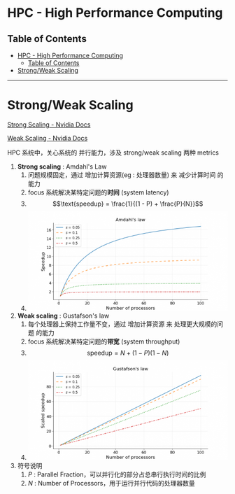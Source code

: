 # HPC - High Performance Computing

## Table of Contents

- [HPC - High Performance Computing](#hpc---high-performance-computing)
  - [Table of Contents](#table-of-contents)
- [Strong/Weak Scaling](#strongweak-scaling)



---

# Strong/Weak Scaling

[Strong Scaling - Nvidia Docs](https://docs.nvidia.com/cuda/cuda-c-best-practices-guide/#strong-scaling-and-amdahl-s-law)

[Weak Scaling - Nvidia Docs](https://docs.nvidia.com/cuda/cuda-c-best-practices-guide/#weak-scaling-and-gustafson-s-law)

HPC 系统中，关心系统的 并行能力，涉及 strong/weak scaling 两种 metrics
1. **Strong scaling** : Amdahl's Law
   1. 问题规模固定，通过 增加计算资源(eg : 处理器数量) 来 减少计算时间 的能力
   2. focus 系统解决某特定问题的**时间** (system latency)
   3. $$\text{speedup} = \frac{1}{(1 - P) + \frac{P}{N}}$$
   4. <img src="Pics/hpc001.png" width=500>
2. **Weak scaling** : Gustafson's law
   1. 每个处理器上保持工作量不变，通过 增加计算资源 来 处理更大规模的问题 的能力
   2. focus 系统解决某特定问题的**带宽** (system throughput)
   3. $$\text{speedup} = N + (1 - P)(1 - N)$$
   4. <img src="Pics/hpc002.png" width=500>
3. 符号说明
   1. $P$ : Parallel Fraction，可以并行化的部分占总串行执行时间的比例
   2. $N$ : Number of Processors，用于运行并行代码的处理器数量

